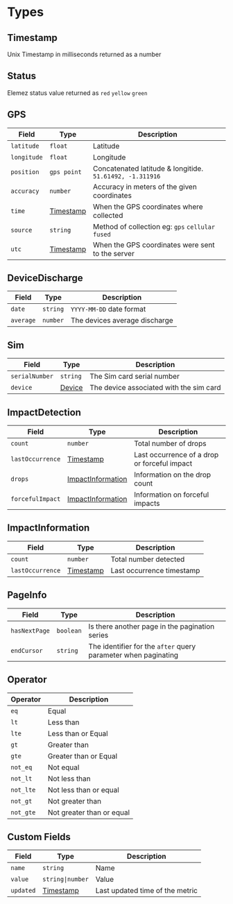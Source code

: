 # Types

## Timestamp
Unix Timestamp in milliseconds returned as a number

## Status

Elemez status value returned as `red` `yellow` `green`

## GPS
| Field       | Type                    | Description                                                  |
| -----       | ----                    | -----------                                                  |
| `latitude`  | `float`                 | Latitude                                                     |
| `longitude` | `float`                 | Longitude                                                    |
| `position`  | `gps point`             | Concatenated latitude &amp; longitide. `51.61492, -1.311916` |
| `accuracy`  | `number`                | Accuracy in meters of the given coordinates                  |
| `time`      | [Timestamp](#timestamp) | When the GPS coordinates where collected                     |
| `source`    | `string`                | Method of collection eg: `gps` `cellular` `fused`            |
| `utc`       | [Timestamp](#timestamp) | When the GPS coordinates were sent to the server             |

## DeviceDischarge
| Field     | Type     | Description                   |
| -----     | ----     | -----------                   |
| `date`    | `string` | `YYYY-MM-DD` date format      |
| `average` | `number` | The devices average discharge |

## Sim
| Field          | Type              | Description                             |
| -----          | ----              | -----------                             |
| `serialNumber` | `string`          | The Sim card serial number              |
| `device`       | [Device](#device) | The device associated with the sim card |

## ImpactDetection

| Field            | Type                                    | Description                                 |
| -----            | ----                                    | -----------                                 |
| `count`          | `number`                                | Total number of drops                       |
| `lastOccurrence`  | [Timestamp](#timestamp)                 | Last occurrence of a drop or forceful impact |
| `drops`          | [ImpactInformation](#impactinformation) | Information on the drop count               |
| `forcefulImpact` | [ImpactInformation](#impactinformation) | Information on forceful impacts             |


## ImpactInformation
| Field           | Type                    | Description              |
| -----           | ----                    | -----------              |
| `count`         | `number`                | Total number detected    |
| `lastOccurrence` | [Timestamp](#timestamp) | Last occurrence timestamp |

## PageInfo
| Field         | Type      | Description                                                    |
|---------------|-----------|----------------------------------------------------------------|
| `hasNextPage` | `boolean` | Is there another page in the pagination series                 |
| `endCursor`   | `string`  | The identifier for the `after` query parameter when paginating |

## Operator
| Operator  | Description               |
| --        | --                        |
| `eq`      | Equal                     |
| `lt`      | Less than                 |
| `lte`     | Less than or Equal        |
| `gt`      | Greater than              |
| `gte`     | Greater than or Equal     |
| `not_eq`  | Not equal                 |
| `not_lt`  | Not less than             |
| `not_lte` | Not less than or equal    |
| `not_gt`  | Not greater than          |
| `not_gte` | Not greater than or equal |

## Custom Fields
| Field     | Type                    | Description                     |
|-----------|-------------------------|---------------------------------|
| `name`    | `string`                | Name                            |
| `value`   | `string\|number`        | Value                           |
| `updated` | [Timestamp](#timestamp) | Last updated time of the metric |
